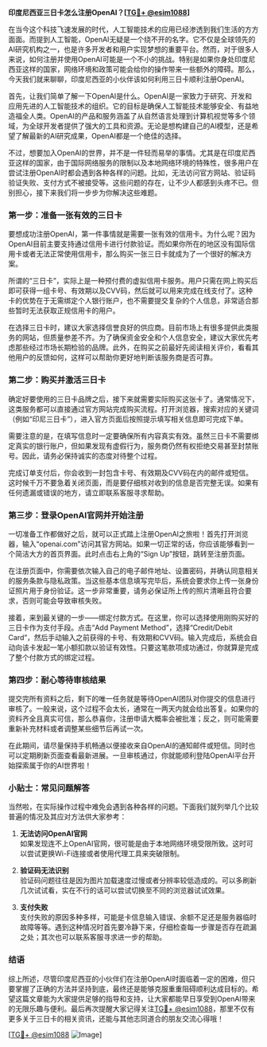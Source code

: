 **印度尼西亚三日卡怎么注册OpenAI？[[TG💪+ @esim1088](https://t.me/s/esim1088)]**

在当今这个科技飞速发展的时代，人工智能技术的应用已经渗透到我们生活的方方面面。而提到人工智能，OpenAI无疑是一个绕不开的名字。它不仅是全球领先的AI研究机构之一，也是许多开发者和用户实现梦想的重要平台。然而，对于很多人来说，如何注册并使用OpenAI可能是一个不小的挑战。特别是如果你身处印度尼西亚这样的国家，网络环境和政策可能会给你的操作带来一些额外的障碍。那么，今天我们就来聊聊，印度尼西亚的小伙伴该如何利用三日卡顺利注册OpenAI。

首先，让我们简单了解一下OpenAI是什么。OpenAI是一家致力于研究、开发和应用先进的人工智能技术的组织。它的目标是确保人工智能技术能够安全、有益地造福全人类。OpenAI的产品和服务涵盖了从自然语言处理到计算机视觉等多个领域，为全球开发者提供了强大的工具和资源。无论是想构建自己的AI模型，还是希望了解最新的AI研究成果，OpenAI都是一个绝佳的选择。

不过，想要加入OpenAI的世界，并不是一件轻而易举的事情。尤其是在印度尼西亚这样的国家，由于国际网络服务的限制以及本地网络环境的特殊性，很多用户在尝试注册OpenAI时都会遇到各种各样的问题。比如，无法访问官方网站、验证码验证失败、支付方式不被接受等。这些问题的存在，让不少人都感到头疼不已。但别担心，接下来我们将一步步为你解决这些难题。

### **第一步：准备一张有效的三日卡**

要想成功注册OpenAI，第一件事情就是需要一张有效的信用卡。为什么呢？因为OpenAI目前主要支持通过信用卡进行付款验证。而如果你所在的地区没有国际信用卡或者无法正常使用信用卡，那么购买一张三日卡就成为了一个很好的解决方案。

所谓的“三日卡”，实际上是一种预付费的虚拟信用卡服务。用户只需在网上购买后即可获得一组卡号、有效期以及CVV码，然后就可以用来完成在线支付了。这种卡的优势在于无需绑定个人银行账户，也不需要提交复杂的个人信息，非常适合那些暂时无法获取正规信用卡的用户。

在选择三日卡时，建议大家选择信誉良好的供应商。目前市场上有很多提供此类服务的网站，但质量参差不齐。为了确保资金安全和个人信息安全，建议大家优先考虑那些经过市场长期检验的品牌。此外，在购买之前最好先阅读相关评价，看看其他用户的反馈如何，这样可以帮助你更好地判断该服务商是否可靠。

### **第二步：购买并激活三日卡**

确定好要使用的三日卡品牌之后，接下来就需要实际购买这张卡了。通常情况下，这类服务都可以直接通过官方网站完成购买流程。打开浏览器，搜索对应的关键词（例如“印尼三日卡”），进入官方页面后按照提示填写相关信息即可完成下单。

需要注意的是，在填写信息时一定要确保所有内容真实有效。虽然三日卡不需要绑定真实的银行账户，但如果发现有虚假行为，服务商仍然有权拒绝交易甚至封禁账号。因此，请务必保持诚实的态度对待整个过程。

完成订单支付后，你会收到一封包含卡号、有效期及CVV码在内的邮件或短信。这时候千万不要急着关闭页面，而是要仔细核对收到的信息是否完整无误。如果有任何遗漏或错误的地方，请立即联系客服寻求帮助。

### **第三步：登录OpenAI官网并开始注册**

一切准备工作都做好之后，就可以正式踏上注册OpenAI之旅啦！首先打开浏览器，输入“openai.com”访问其官方网站。如果一切正常的话，你应该能够看到一个简洁大方的首页界面。此时点击右上角的“Sign Up”按钮，跳转至注册页面。

在注册页面中，你需要依次输入自己的电子邮件地址、设置密码，并确认同意相关的服务条款与隐私政策。当这些基本信息填写完毕后，系统会要求你上传一张身份证照片用于身份验证。这一步非常重要，请务必保证所上传的照片清晰且符合要求，否则可能会导致审核失败。

接着，来到最关键的一步——绑定付款方式。在这里，你可以选择使用刚购买好的三日卡作为支付手段。点击“Add Payment Method”，选择“Credit/Debit Card”，然后手动输入之前获得的卡号、有效期和CVV码。输入完成后，系统会自动向该卡发起一笔小额扣款以验证有效性。只要这笔款项成功通过，你就算是完成了整个付款方式的绑定过程。

### **第四步：耐心等待审核结果**

提交完所有资料之后，剩下的唯一任务就是等待OpenAI团队对你提交的信息进行审核了。一般来说，这个过程不会太长，通常在一两天内就会给出答复。如果你的资料齐全且真实可信，那么恭喜你，注册申请大概率会被批准；反之，则可能需要重新补充材料或者调整某些细节后再试一次。

在此期间，请尽量保持手机畅通以便接收来自OpenAI的通知邮件或短信。同时也可以定期刷新页面查看最新进展。一旦审核通过，你就能顺利登陆OpenAI平台开始探索属于你的AI世界啦！

### **小贴士：常见问题解答**

当然啦，在实际操作过程中难免会遇到各种各样的问题。下面我们就列举几个比较普遍的情况及其应对方法供大家参考：

1. **无法访问OpenAI官网**  
   如果发现连不上OpenAI官网，很可能是由于本地网络环境受限所致。这时可以尝试更换Wi-Fi连接或者使用代理工具来突破限制。

2. **验证码无法识别**  
   验证码问题往往是因为图片加载速度过慢或者分辨率较低造成的。可以多刷新几次试试看，实在不行的话可以尝试切换至不同的浏览器试试效果。

3. **支付失败**  
   支付失败的原因多种多样，可能是卡信息输入错误、余额不足还是服务器临时故障等等。遇到这种情况时首先要冷静下来，仔细检查每一步骤是否存在疏漏之处；其次也可以联系客服寻求进一步的帮助。

### **结语**

综上所述，尽管印度尼西亚的小伙伴们在注册OpenAI时面临着一定的困难，但只要掌握了正确的方法并坚持到底，最终还是能够克服重重阻碍顺利达成目标的。希望这篇文章能为大家提供足够的指导和支持，让大家都能早日享受到OpenAI带来的无限乐趣与便利。最后再次提醒大家记得关注[TG💪+ @esim1088](https://t.me/s/esim1088)，那里不仅有更多关于三日卡的相关资讯，还能与其他志同道合的朋友交流心得哦！

[[TG💪+ @esim1088](https://t.me/s/esim1088) ![Image](https://i.postimg.cc/4NQfJmqS/Snipaste-2025-05-13-00-14-12.png)]